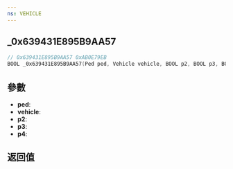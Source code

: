 ```yaml
---
ns: VEHICLE
---
```

## _0x639431E895B9AA57

```c
// 0x639431E895B9AA57 0xAB0E79EB
BOOL _0x639431E895B9AA57(Ped ped, Vehicle vehicle, BOOL p2, BOOL p3, BOOL p4);
```


## 參數
* **ped**: 
* **vehicle**: 
* **p2**: 
* **p3**: 
* **p4**: 

## 返回值
